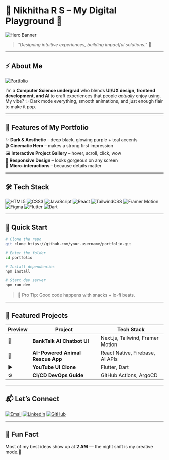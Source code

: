 
# 🌌 Nikhitha R S – My Digital Playground 🚀

![Hero Banner](./banner.gif) <!-- Replace with your GIF/banner image -->

> _"Designing intuitive experiences, building impactful solutions."_ 💜

---

## ⚡ About Me
[![Portfolio](https://img.shields.io/badge/🌐_Live_Portfolio-0D0D0D?style=for-the-badge)](https://your-portfolio-link.com)


I’m a **Computer Science undergrad** who blends **UI/UX design, frontend development, and AI** to craft experiences that people *actually* enjoy using.  
My vibe? ✨ Dark mode everything, smooth animations, and just enough flair to make it pop.

---

## 🖤 Features of My Portfolio
✨ **Dark & Aesthetic** – deep black, glowing purple + teal accents  
🎬 **Cinematic Hero** – makes a strong first impression  
🖼 **Interactive Project Gallery** – hover, scroll, click, wow  
📱 **Responsive Design** – looks gorgeous on any screen  
🎨 **Micro-interactions** – because details matter  

---

## 🛠 Tech Stack
![HTML5](https://img.shields.io/badge/HTML5-E44D26?style=for-the-badge&logo=html5&logoColor=white)
![CSS3](https://img.shields.io/badge/CSS3-2965f1?style=for-the-badge&logo=css3&logoColor=white)
![JavaScript](https://img.shields.io/badge/JavaScript-f7df1e?style=for-the-badge&logo=javascript&logoColor=black)
![React](https://img.shields.io/badge/React-61dafb?style=for-the-badge&logo=react&logoColor=black)
![TailwindCSS](https://img.shields.io/badge/TailwindCSS-38bdf8?style=for-the-badge&logo=tailwind-css&logoColor=white)
![Framer Motion](https://img.shields.io/badge/Framer%20Motion-ff3366?style=for-the-badge&logo=framer&logoColor=white)  
![Figma](https://img.shields.io/badge/Figma-f24e1e?style=for-the-badge&logo=figma&logoColor=white)
![Flutter](https://img.shields.io/badge/Flutter-02569b?style=for-the-badge&logo=flutter&logoColor=white)
![Dart](https://img.shields.io/badge/Dart-0175c2?style=for-the-badge&logo=dart&logoColor=white)

---

## 🚀 Quick Start
```bash
# Clone the repo
git clone https://github.com/your-username/portfolio.git

# Enter the folder
cd portfolio

# Install dependencies
npm install

# Start dev server
npm run dev
````

> 🍕 Pro Tip: Good code happens with snacks + lo-fi beats.

---

## 💎 Featured Projects

| Preview | Project                          | Tech Stack                       |
| ------- | -------------------------------- | -------------------------------- |
| 🏦      | **BankTalk AI Chatbot UI**       | Next.js, Tailwind, Framer Motion |
| 🐾      | **AI-Powered Animal Rescue App** | React Native, Firebase, AI APIs  |
| ▶️      | **YouTube UI Clone**             | Flutter, Dart                    |
| ⚙️      | **CI/CD DevOps Guide**           | GitHub Actions, ArgoCD           |

---

## 📬 Let’s Connect

[![Email](https://img.shields.io/badge/📧_Email-D14836?style=for-the-badge\&logo=gmail\&logoColor=white)](mailto:nikhithars20@gmail.com)
[![LinkedIn](https://img.shields.io/badge/💼_LinkedIn-0A66C2?style=for-the-badge\&logo=linkedin\&logoColor=white)](https://www.linkedin.com/in/nikhithars)
[![GitHub](https://img.shields.io/badge/🐙_GitHub-181717?style=for-the-badge\&logo=github)](https://github.com/NikhithaRS)

---

## 🧃 Fun Fact

Most of my best ideas show up at **2 AM** — the night shift is my creative mode.🌙


